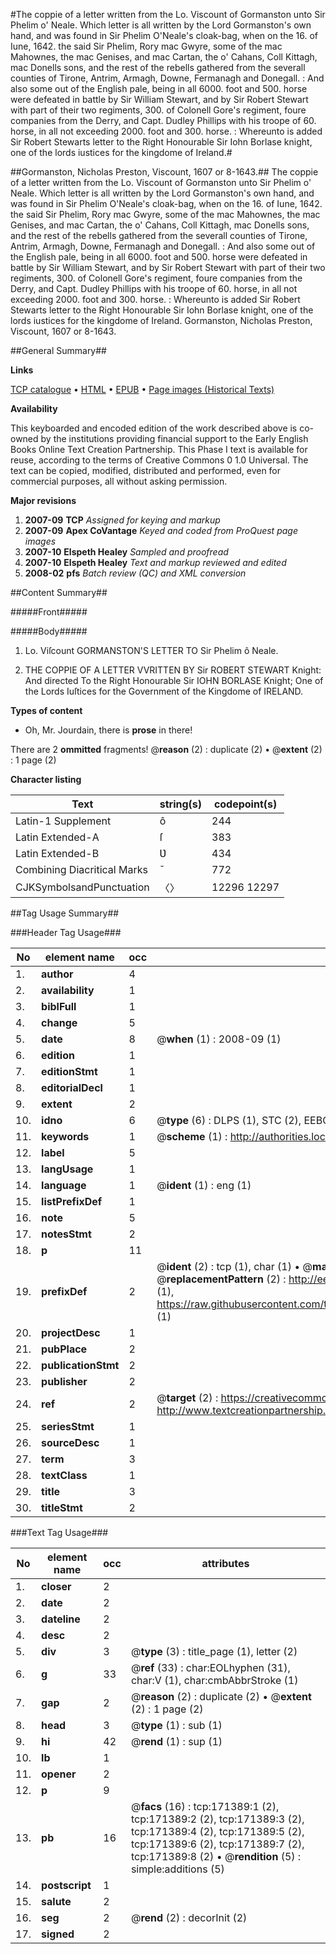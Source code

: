 #The coppie of a letter written from the Lo. Viscount of Gormanston unto Sir Phelim o' Neale. Which letter is all written by the Lord Gormanston's own hand, and was found in Sir Phelim O'Neale's cloak-bag, when on the 16. of Iune, 1642. the said Sir Phelim, Rory mac Gwyre, some of the mac Mahownes, the mac Genises, and mac Cartan, the o' Cahans, Coll Kittagh, mac Donells sons, and the rest of the rebells gathered from the severall counties of Tirone, Antrim, Armagh, Downe, Fermanagh and Donegall. : And also some out of the English pale, being in all 6000. foot and 500. horse were defeated in battle by Sir William Stewart, and by Sir Robert Stewart with part of their two regiments, 300. of Colonell Gore's regiment, foure companies from the Derry, and Capt. Dudley Phillips with his troope of 60. horse, in all not exceeding 2000. foot and 300. horse. : Whereunto is added Sir Robert Stewarts letter to the Right Honourable Sir Iohn Borlase knight, one of the lords iustices for the kingdome of Ireland.#

##Gormanston, Nicholas Preston, Viscount, 1607 or 8-1643.##
The coppie of a letter written from the Lo. Viscount of Gormanston unto Sir Phelim o' Neale. Which letter is all written by the Lord Gormanston's own hand, and was found in Sir Phelim O'Neale's cloak-bag, when on the 16. of Iune, 1642. the said Sir Phelim, Rory mac Gwyre, some of the mac Mahownes, the mac Genises, and mac Cartan, the o' Cahans, Coll Kittagh, mac Donells sons, and the rest of the rebells gathered from the severall counties of Tirone, Antrim, Armagh, Downe, Fermanagh and Donegall. : And also some out of the English pale, being in all 6000. foot and 500. horse were defeated in battle by Sir William Stewart, and by Sir Robert Stewart with part of their two regiments, 300. of Colonell Gore's regiment, foure companies from the Derry, and Capt. Dudley Phillips with his troope of 60. horse, in all not exceeding 2000. foot and 300. horse. : Whereunto is added Sir Robert Stewarts letter to the Right Honourable Sir Iohn Borlase knight, one of the lords iustices for the kingdome of Ireland.
Gormanston, Nicholas Preston, Viscount, 1607 or 8-1643.

##General Summary##

**Links**

[TCP catalogue](http://www.ota.ox.ac.uk/tcp/)  • 
[HTML](http://tei.it.ox.ac.uk/tcp/Texts-HTML/free/A85/A85459.html)  • 
[EPUB](http://tei.it.ox.ac.uk/tcp/Texts-EPUB/free/A85/A85459.epub) • 
[Page images (Historical Texts)](https://data.historicaltexts.jisc.ac.uk/view?pubId=eebo-45097804e&pageId=eebo-45097804e-171389-1)

**Availability**

This keyboarded and encoded edition of the
	       work described above is co-owned by the institutions
	       providing financial support to the Early English Books
	       Online Text Creation Partnership. This Phase I text is
	       available for reuse, according to the terms of Creative
	       Commons 0 1.0 Universal. The text can be copied,
	       modified, distributed and performed, even for
	       commercial purposes, all without asking permission.

**Major revisions**

1. __2007-09__ __TCP__ *Assigned for keying and markup*
1. __2007-09__ __Apex CoVantage__ *Keyed and coded from ProQuest page images*
1. __2007-10__ __Elspeth Healey__ *Sampled and proofread*
1. __2007-10__ __Elspeth Healey__ *Text and markup reviewed and edited*
1. __2008-02__ __pfs__ *Batch review (QC) and XML conversion*

##Content Summary##

#####Front#####

#####Body#####

1. Lo. Viſcount GORMANSTON'S LETTER TO Sir Phelim ô Neale.

1. THE COPPIE OF A LETTER VVRITTEN BY Sir ROBERT STEWART Knight: And directed To the Right Honourable Sir IOHN BORLASE Knight; One of the Lords Iuſtices for the Government of the Kingdome of IRELAND.

**Types of content**

  * Oh, Mr. Jourdain, there is **prose** in there!

There are 2 **ommitted** fragments! 
 @__reason__ (2) : duplicate (2)  •  @__extent__ (2) : 1 page (2)

**Character listing**


|Text|string(s)|codepoint(s)|
|---|---|---|
|Latin-1 Supplement|ô|244|
|Latin Extended-A|ſ|383|
|Latin Extended-B|Ʋ|434|
|Combining             Diacritical Marks|̄|772|
|CJKSymbolsandPunctuation|〈〉|12296 12297|

##Tag Usage Summary##

###Header Tag Usage###

|No|element name|occ|attributes|
|---|---|---|---|
|1.|__author__|4||
|2.|__availability__|1||
|3.|__biblFull__|1||
|4.|__change__|5||
|5.|__date__|8| @__when__ (1) : 2008-09 (1)|
|6.|__edition__|1||
|7.|__editionStmt__|1||
|8.|__editorialDecl__|1||
|9.|__extent__|2||
|10.|__idno__|6| @__type__ (6) : DLPS (1), STC (2), EEBO-CITATION (1), OCLC (1), VID (1)|
|11.|__keywords__|1| @__scheme__ (1) : http://authorities.loc.gov/ (1)|
|12.|__label__|5||
|13.|__langUsage__|1||
|14.|__language__|1| @__ident__ (1) : eng (1)|
|15.|__listPrefixDef__|1||
|16.|__note__|5||
|17.|__notesStmt__|2||
|18.|__p__|11||
|19.|__prefixDef__|2| @__ident__ (2) : tcp (1), char (1)  •  @__matchPattern__ (2) : ([0-9\-]+):([0-9IVX]+) (1), (.+) (1)  •  @__replacementPattern__ (2) : http://eebo.chadwyck.com/downloadtiff?vid=$1&page=$2 (1), https://raw.githubusercontent.com/textcreationpartnership/Texts/master/tcpchars.xml#$1 (1)|
|20.|__projectDesc__|1||
|21.|__pubPlace__|2||
|22.|__publicationStmt__|2||
|23.|__publisher__|2||
|24.|__ref__|2| @__target__ (2) : https://creativecommons.org/publicdomain/zero/1.0/ (1), http://www.textcreationpartnership.org/docs/. (1)|
|25.|__seriesStmt__|1||
|26.|__sourceDesc__|1||
|27.|__term__|3||
|28.|__textClass__|1||
|29.|__title__|3||
|30.|__titleStmt__|2||


###Text Tag Usage###

|No|element name|occ|attributes|
|---|---|---|---|
|1.|__closer__|2||
|2.|__date__|2||
|3.|__dateline__|2||
|4.|__desc__|2||
|5.|__div__|3| @__type__ (3) : title_page (1), letter (2)|
|6.|__g__|33| @__ref__ (33) : char:EOLhyphen (31), char:V (1), char:cmbAbbrStroke (1)|
|7.|__gap__|2| @__reason__ (2) : duplicate (2)  •  @__extent__ (2) : 1 page (2)|
|8.|__head__|3| @__type__ (1) : sub (1)|
|9.|__hi__|42| @__rend__ (1) : sup (1)|
|10.|__lb__|1||
|11.|__opener__|2||
|12.|__p__|9||
|13.|__pb__|16| @__facs__ (16) : tcp:171389:1 (2), tcp:171389:2 (2), tcp:171389:3 (2), tcp:171389:4 (2), tcp:171389:5 (2), tcp:171389:6 (2), tcp:171389:7 (2), tcp:171389:8 (2)  •  @__rendition__ (5) : simple:additions (5)|
|14.|__postscript__|1||
|15.|__salute__|2||
|16.|__seg__|2| @__rend__ (2) : decorInit (2)|
|17.|__signed__|2||
